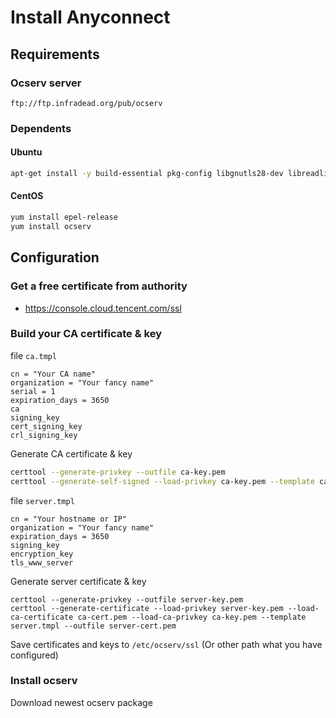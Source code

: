 # Install Anyconnect
## Requirements
### Ocserv server
```
ftp://ftp.infradead.org/pub/ocserv
```

### Dependents
#### Ubuntu
```bash
apt-get install -y build-essential pkg-config libgnutls28-dev libreadline-dev libseccomp-dev libwrap0-dev libnl-nf-3-dev liblz4-dev libev-dev autogen libev-dev gnutls-bin
```

#### CentOS
```bash
yum install epel-release
yum install ocserv
```

## Configuration

### Get a free certificate from authority
- https://console.cloud.tencent.com/ssl

### Build your CA certificate & key

file `ca.tmpl`
```
cn = "Your CA name" 
organization = "Your fancy name" 
serial = 1 
expiration_days = 3650
ca 
signing_key 
cert_signing_key 
crl_signing_key
```

Generate CA certificate & key
```bash
certtool --generate-privkey --outfile ca-key.pem
certtool --generate-self-signed --load-privkey ca-key.pem --template ca.tmpl --outfile ca-cert.pem
```

file `server.tmpl`
```
cn = "Your hostname or IP" 
organization = "Your fancy name" 
expiration_days = 3650
signing_key 
encryption_key
tls_www_server
```

Generate server certificate & key
```
certtool --generate-privkey --outfile server-key.pem
certtool --generate-certificate --load-privkey server-key.pem --load-ca-certificate ca-cert.pem --load-ca-privkey ca-key.pem --template server.tmpl --outfile server-cert.pem
```

Save certificates and keys to `/etc/ocserv/ssl` (Or other path what you have configured)

### Install ocserv

Download newest ocserv package
```

```

